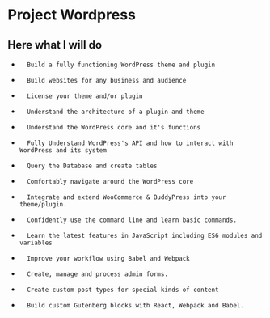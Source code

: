 # Project Wordpress

## Here what I will do

-     	Build a fully functioning WordPress theme and plugin
-     	Build websites for any business and audience
-     	License your theme and/or plugin
-     	Understand the architecture of a plugin and theme
-     	Understand the WordPress core and it's functions
-     	Fully Understand WordPress's API and how to interact with WordPress and its system
-     	Query the Database and create tables
-     	Comfortably navigate around the WordPress core
-     	Integrate and extend WooCommerce & BuddyPress into your theme/plugin.
-     	Confidently use the command line and learn basic commands.
-     	Learn the latest features in JavaScript including ES6 modules and variables
-     	Improve your workflow using Babel and Webpack
-     	Create, manage and process admin forms.
-     	Create custom post types for special kinds of content
-     	Build custom Gutenberg blocks with React, Webpack and Babel.
